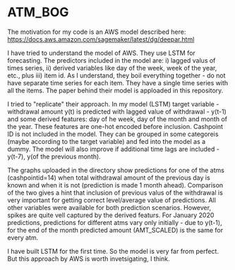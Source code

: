 # ATM_BOG

The motivation for my code is an AWS model described here:
https://docs.aws.amazon.com/sagemaker/latest/dg/deepar.html

I have tried to understand the model of AWS. They use LSTM for forecasting. The predictors included in the model are: i) lagged valus of times series, ii) derived variables like day of the week, week of the year, etc., plus iii) item id. As I understand, they boil everything together - do not have separate time series for each item. They have a single time series with all the items. The paper behind their model is apploaded in this repository.

I tried to "replicate" their approach. In my model (LSTM) target variable - withdrawal amount y(t) is predicted with lagged value of withdrawal - y(t-1) and some derived features: day of he week, day of the month and month of the year. These features are one-hot encoded before inclusion. Cashpoint ID is not included in the model. They can be grouped in some categoreis (maybe according to the target variable) and fed into the model as a dummy. The model will also improve if additional time lags are included - y(t-7), y(of the previous month).

The graphs uploaded in the directory show predictions for one of the atms (cashpointid=14) when total withdrawal amount of the previous day is known and when it is not (prediction is made 1 month ahead). Comparison of the two gives a hint that inclusion of previous valus of the withdrawal is very important for getting correct level/average value of predictions. All other variables were available for both prediction scenarios. However, spikes are quite vell captured by the derived featurs. For January 2020 predictions, predictions for different atms vary only initially - due to y(t-1), for the end of the month predicted amount (AMT_SCALED) is the same for every atm.

I have built LSTM for the first time. So the model is very far from perfect. But this approach by AWS is worth invetsigating, I think.
